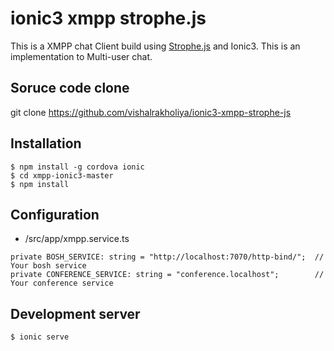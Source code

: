 # ionic3 xmpp  strophe.js
This is a XMPP chat Client build using [Strophe.js](http://strophe.im/strophejs/) and Ionic3. This is an implementation to Multi-user chat.

## Soruce code clone
git clone https://github.com/vishalrakholiya/ionic3-xmpp-strophe-js

## Installation
```shell
$ npm install -g cordova ionic
$ cd xmpp-ionic3-master
$ npm install
```

## Configuration
* /src/app/xmpp.service.ts

```shell
private BOSH_SERVICE: string = "http://localhost:7070/http-bind/";  // Your bosh service
private CONFERENCE_SERVICE: string = "conference.localhost";        // Your conference service
```

## Development server
```shell
$ ionic serve
```
